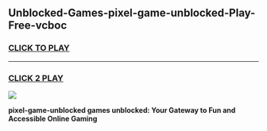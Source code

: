 
## Unblocked-Games-pixel-game-unblocked-Play-Free-vcboc
<h3>
<a href="https://premium76.site?title=pixel-game-unblocked&ref=10A">CLICK TO PLAY</a></h3>
<hr>

<h3>
<a href="https://premium76.site?title=pixel-game-unblocked&ref=10A">CLICK 2 PLAY</a>
  
</h3>

<a href="https://premium76.site?title=pixel-game-unblocked&ref=10A"><img src="https://clearcache.store/games.png"></a>


**pixel-game-unblocked games unblocked: Your Gateway to Fun and Accessible Online Gaming**
